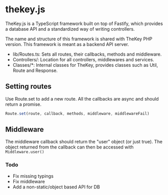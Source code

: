 # thekey.js
TheKey.js is a TypeScript framework built on top of Fastify, which provides a database API and a standardized way of writing controllers.

The name and structure of this framework is shared with TheKey PHP version. This framework is meant as a backend API server.

* lib/Routes.ts: Sets all routes, their callbacks, methods and middleware.
* Controllers/: Location for all controllers, middlewares and services.
* Classes/*: Internal classes for TheKey, provides classes such as Util, Route and Response.


## Setting routes

Use Route.set to add a new route. All the callbacks are async and should return a promise.

```javascript
Route.set(route, callback, methods, middleware, middlewareFail)
``` 


## Middleware

The middleware callback should return the "user" object (or just true). The object returned from the callback can then be accessed with `Middleware.user()`



### Todo
* Fix missing typings
* Fix middleware
* Add a non-static/object based API for DB 
